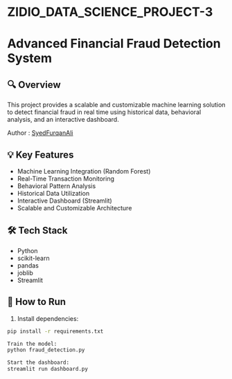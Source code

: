 # ZIDIO_DATA_SCIENCE_PROJECT-3
# Advanced Financial Fraud Detection System

## 🔍 Overview
This project provides a scalable and customizable machine learning solution to detect financial fraud in real time using historical data, behavioral analysis, and an interactive dashboard.

Author : [SyedFurqanAli](https://github.com/SyedFurqanAli540702)

## 💡 Key Features
- Machine Learning Integration (Random Forest)
- Real-Time Transaction Monitoring
- Behavioral Pattern Analysis
- Historical Data Utilization
- Interactive Dashboard (Streamlit)
- Scalable and Customizable Architecture

## 🛠️ Tech Stack
- Python
- scikit-learn
- pandas
- joblib
- Streamlit

## 🚀 How to Run

1. Install dependencies:
```bash
pip install -r requirements.txt

Train the model:
python fraud_detection.py

Start the dashboard:
streamlit run dashboard.py
